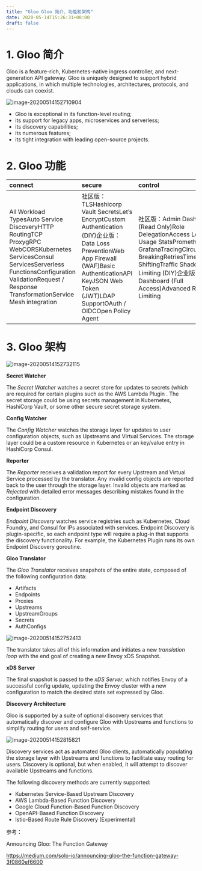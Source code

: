 ```yaml
---
title: "Gloo Gloo 简介、功能和架构"
date: 2020-05-14T15:26:31+08:00
draft: false
---
```


# 1. Gloo 简介

Gloo is a feature-rich, Kubernetes-native ingress controller, and next-generation API gateway. Gloo is uniquely designed to support hybrid applications, in which multiple technologies, architectures, protocols, and clouds can coexist.

![image-20200514152710904](https://cdn.jsdelivr.net/gh/garroshh/figurebed/2020/image-20200514152710904.png)

- Gloo is exceptional in its function-level routing;
- its support for legacy apps, microservices and serverless;
- its discovery capabilities; 
- its numerous features;
- its tight integration with leading open-source projects.

# 2. Gloo 功能

| connect                                                      | secure                                                       | control                                                      |
| :----------------------------------------------------------- | :----------------------------------------------------------- | :----------------------------------------------------------- |
| All Workload TypesAuto Service DiscoveryHTTP RoutingTCP ProxygRPC WebCORSKubernetes ServicesConsul ServicesServerless FunctionsConfiguration ValidationRequest / Response TransformationService Mesh integration | 社区版：TLSHashicorp Vault SecretsLet’s EncryptCustom Authentication (DIY)企业版：Data Loss PreventionWeb App Firewall (WAF)Basic AuthenticationAPI KeyJSON Web Token (JWT)LDAP SupportOAuth / OIDCOpen Policy Agent | 社区版：Admin Dashboard (Read Only)Role DelegationAccess Logging & Usage StatsPrometheus and GrafanaTracingCircuit BreakingRetriesTimeoutsTraffic ShiftingTraffic ShadowingRate Limiting (DIY)企业版：Admin Dashboard (Full Access)Advanced Rate Limiting |

# 3. Gloo 架构

![image-20200514152732115](https://cdn.jsdelivr.net/gh/garroshh/figurebed/2020/image-20200514152732115.png)

**Secret Watcher**

The *Secret Watcher* watches a secret store for updates to secrets (which are required for certain plugins such as the AWS Lambda Plugin . The secret storage could be using secrets management in Kubernetes, HashiCorp Vault, or some other secure secret storage system.

**Config Watcher**

The *Config Watcher* watches the storage layer for updates to user configuration objects, such as Upstreams and Virtual Services. The storage layer could be a custom resource in Kubernetes or an key/value entry in HashiCorp Consul.

**Reporter**

The *Reporter* receives a validation report for every Upstream and Virtual Service processed by the translator. Any invalid config objects are reported back to the user through the storage layer. Invalid objects are marked as *Rejected* with detailed error messages describing mistakes found in the configuration.

**Endpoint Discovery**

*Endpoint Discovery* watches service registries such as Kubernetes, Cloud Foundry, and Consul for IPs associated with services. Endpoint Discovery is plugin-specific, so each endpoint type will require a plug-in that supports the discovery functionality. For example, the Kubernetes Plugin runs its own Endpoint Discovery goroutine.

**Gloo Translator**

The *Gloo Translator* receives snapshots of the entire state, composed of the following configuration data:

- Artifacts
- Endpoints
- Proxies
- Upstreams
- UpstreamGroups
- Secrets
- AuthConfigs

![image-20200514152752413](https://cdn.jsdelivr.net/gh/garroshh/figurebed/2020/image-20200514152752413.png)

The translator takes all of this information and initiates a new *translation loop* with the end goal of creating a new Envoy xDS Snapshot.

**xDS Server**

The final snapshot is passed to the *xDS Server*, which notifies Envoy of a successful config update, updating the Envoy cluster with a new configuration to match the desired state set expressed by Gloo.

**Discovery Architecture**

Gloo is supported by a suite of optional discovery services that automatically discover and configure Gloo with Upstreams and functions to simplify routing for users and self-service.

![image-20200514152815821](https://cdn.jsdelivr.net/gh/garroshh/figurebed/2020/image-20200514152815821.png)

Discovery services act as automated Gloo clients, automatically populating the storage layer with Upstreams and functions to facilitate easy routing for users. Discovery is optional, but when enabled, it will attempt to discover available Upstreams and functions.

The following discovery methods are currently supported:

- Kubernetes Service-Based Upstream Discovery
- AWS Lambda-Based Function Discovery
- Google Cloud Function-Based Function Discovery
- OpenAPI-Based Function Discovery
- Istio-Based Route Rule Discovery (Experimental)



参考：

Announcing Gloo: The Function Gateway

https://medium.com/solo-io/announcing-gloo-the-function-gateway-3f0860ef6600